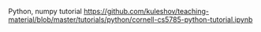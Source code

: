 Python, numpy tutorial 
https://github.com/kuleshov/teaching-material/blob/master/tutorials/python/cornell-cs5785-python-tutorial.ipynb
